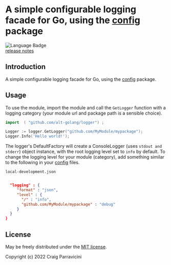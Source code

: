 A simple configurable logging facade for Go, using the [config](https://github.com/alt-golang/config) package
=====================================


![Language Badge](https://img.shields.io/github/languages/top/alt-golang/logger) <br/>
[release notes](https://github.com/alt-golang/logger/blob/main/HISTORY.md)

<a name="intro">Introduction</a>
--------------------------------
A simple configurable logging facade for Go, using the [config](https://github.com/alt-golang/config)
package.

<a name="usage">Usage</a>
-------------------------

To use the module, import the module and call the `GetLogger` function with a logging category (your module
url and package path is a sensible choice).

```go
import  ( "github.com/alt-golang/logger") ;

Logger := logger.GetLogger("github.com/MyModule/mypackage");
Logger.Info('Hello world!');

```

The logger's DefaultFactory will create a ConsoleLogger (uses `stdout and stderr`) object instance, with the root logging level
set to `info` by default.  To change the logging level for your module (category), add something similar to the
following in your [config](https://github.com/alt-golang/config) files.

`local-development.json`
```json

  "logging" : {
     "format" : "json",
     "level" : {
       "/" : "info",
       "github.com/MyModule/mypackage" : "debug"
     }
  }
}
```

<a name="license">License</a>
-----------------------------

May be freely distributed under the [MIT license](https://raw.githubusercontent.com/alt-javascript/config/main/LICENSE).

Copyright (c) 2022 Craig Parravicini    
